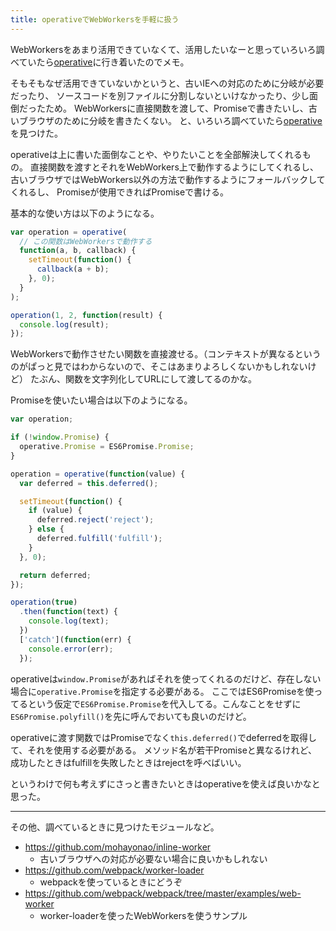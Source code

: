 ```yaml
---
title: operativeでWebWorkersを手軽に扱う
---
```

WebWorkersをあまり活用できていなくて、活用したいなーと思っていろいろ調べていたら[operative](https://github.com/padolsey/operative)に行き着いたのでメモ。

そもそもなぜ活用できていないかというと、古いIEへの対応のために分岐が必要だったり、
ソースコードを別ファイルに分割しないといけなかったり、少し面倒だったため。
WebWorkersに直接関数を渡して、Promiseで書きたいし、古いブラウザのために分岐を書きたくない。
と、いろいろ調べていたら[operative](https://github.com/padolsey/operative)を見つけた。

operativeは上に書いた面倒なことや、やりたいことを全部解決してくれるもの。
直接関数を渡すとそれをWebWorkers上で動作するようにしてくれるし、
古いブラウザではWebWorkers以外の方法で動作するようにフォールバックしてくれるし、
Promiseが使用できればPromiseで書ける。

基本的な使い方は以下のようになる。

```js
var operation = operative(
  // この関数はWebWorkersで動作する
  function(a, b, callback) {
    setTimeout(function() {
      callback(a + b);
    }, 0);
  }
);

operation(1, 2, function(result) {
  console.log(result);
});
```

WebWorkersで動作させたい関数を直接渡せる。（コンテキストが異なるというのがぱっと見ではわからないので、そこはあまりよろしくないかもしれないけど）
たぶん、関数を文字列化してURLにして渡してるのかな。

Promiseを使いたい場合は以下のようになる。

```js
var operation;

if (!window.Promise) {
  operative.Promise = ES6Promise.Promise;
}

operation = operative(function(value) {
  var deferred = this.deferred();

  setTimeout(function() {
    if (value) {
      deferred.reject('reject');
    } else {
      deferred.fulfill('fulfill');
    }
  }, 0);

  return deferred;
});

operation(true)
  .then(function(text) {
    console.log(text);
  })
  ['catch'](function(err) {
    console.error(err);
  });
```

operativeは`window.Promise`があればそれを使ってくれるのだけど、存在しない場合に`operative.Promise`を指定する必要がある。
ここではES6Promiseを使ってるという仮定で`ES6Promise.Promise`を代入してる。こんなことをせずに`ES6Promise.polyfill()`を先に呼んでおいても良いのだけど。

operativeに渡す関数ではPromiseでなく`this.deferred()`でdeferredを取得して、それを使用する必要がある。
メソッド名が若干Promiseと異なるけれど、成功したときはfulfillを失敗したときはrejectを呼べばいい。

というわけで何も考えずにさっと書きたいときはoperativeを使えば良いかなと思った。

---

その他、調べているときに見つけたモジュールなど。

- https://github.com/mohayonao/inline-worker
  - 古いブラウザへの対応が必要ない場合に良いかもしれない
- https://github.com/webpack/worker-loader
  - webpackを使っているときにどうぞ
- https://github.com/webpack/webpack/tree/master/examples/web-worker
  - worker-loaderを使ったWebWorkersを使うサンプル
